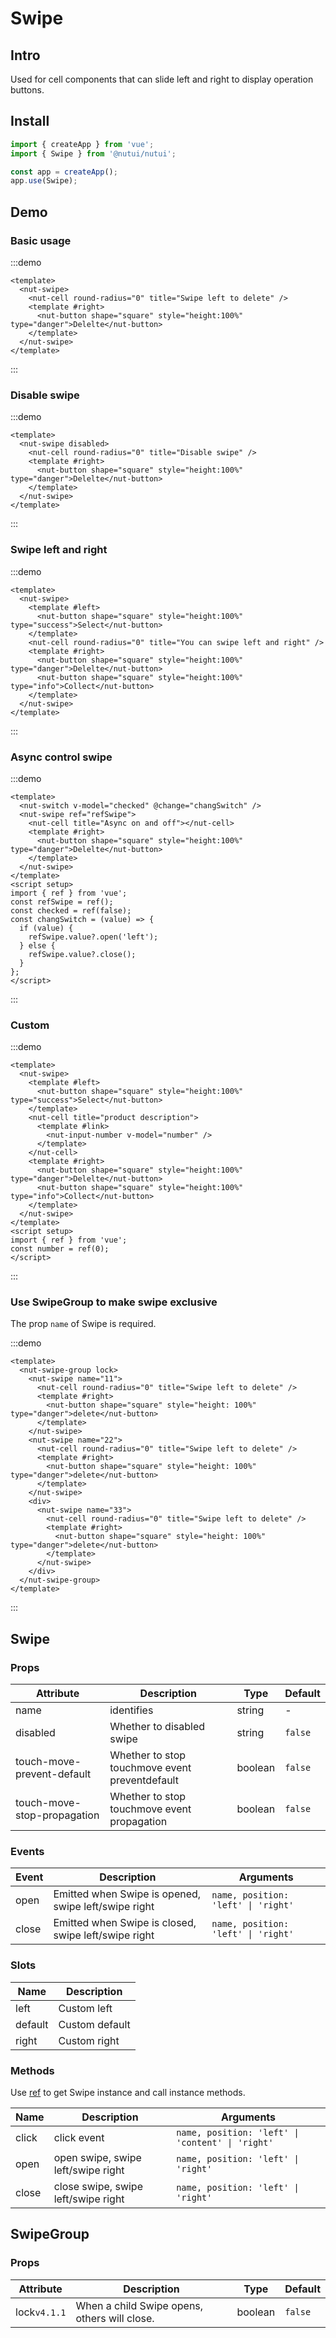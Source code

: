# Swipe

## Intro

Used for cell components that can slide left and right to display operation buttons.

## Install

```js
import { createApp } from 'vue';
import { Swipe } from '@nutui/nutui';

const app = createApp();
app.use(Swipe);
```

## Demo

### Basic usage

:::demo

```vue
<template>
  <nut-swipe>
    <nut-cell round-radius="0" title="Swipe left to delete" />
    <template #right>
      <nut-button shape="square" style="height:100%" type="danger">Delelte</nut-button>
    </template>
  </nut-swipe>
</template>
```

:::

### Disable swipe

:::demo

```vue
<template>
  <nut-swipe disabled>
    <nut-cell round-radius="0" title="Disable swipe" />
    <template #right>
      <nut-button shape="square" style="height:100%" type="danger">Delelte</nut-button>
    </template>
  </nut-swipe>
</template>
```

:::

### Swipe left and right

:::demo

```vue
<template>
  <nut-swipe>
    <template #left>
      <nut-button shape="square" style="height:100%" type="success">Select</nut-button>
    </template>
    <nut-cell round-radius="0" title="You can swipe left and right" />
    <template #right>
      <nut-button shape="square" style="height:100%" type="danger">Delelte</nut-button>
      <nut-button shape="square" style="height:100%" type="info">Collect</nut-button>
    </template>
  </nut-swipe>
</template>
```

:::

### Async control swipe

:::demo

```vue
<template>
  <nut-switch v-model="checked" @change="changSwitch" />
  <nut-swipe ref="refSwipe">
    <nut-cell title="Async on and off"></nut-cell>
    <template #right>
      <nut-button shape="square" style="height:100%" type="danger">Delelte</nut-button>
    </template>
  </nut-swipe>
</template>
<script setup>
import { ref } from 'vue';
const refSwipe = ref();
const checked = ref(false);
const changSwitch = (value) => {
  if (value) {
    refSwipe.value?.open('left');
  } else {
    refSwipe.value?.close();
  }
};
</script>
```

:::

### Custom

:::demo

```vue
<template>
  <nut-swipe>
    <template #left>
      <nut-button shape="square" style="height:100%" type="success">Select</nut-button>
    </template>
    <nut-cell title="product description">
      <template #link>
        <nut-input-number v-model="number" />
      </template>
    </nut-cell>
    <template #right>
      <nut-button shape="square" style="height:100%" type="danger">Delelte</nut-button>
      <nut-button shape="square" style="height:100%" type="info">Collect</nut-button>
    </template>
  </nut-swipe>
</template>
<script setup>
import { ref } from 'vue';
const number = ref(0);
</script>
```

:::

### Use SwipeGroup to make swipe exclusive

The prop `name` of Swipe is required.

:::demo

```vue
<template>
  <nut-swipe-group lock>
    <nut-swipe name="11">
      <nut-cell round-radius="0" title="Swipe left to delete" />
      <template #right>
        <nut-button shape="square" style="height: 100%" type="danger">delete</nut-button>
      </template>
    </nut-swipe>
    <nut-swipe name="22">
      <nut-cell round-radius="0" title="Swipe left to delete" />
      <template #right>
        <nut-button shape="square" style="height: 100%" type="danger">delete</nut-button>
      </template>
    </nut-swipe>
    <div>
      <nut-swipe name="33">
        <nut-cell round-radius="0" title="Swipe left to delete" />
        <template #right>
          <nut-button shape="square" style="height: 100%" type="danger">delete</nut-button>
        </template>
      </nut-swipe>
    </div>
  </nut-swipe-group>
</template>
```

:::

## Swipe

### Props

| Attribute | Description | Type | Default |
|  ---  |  ---  |  ---  |  ---  |
| name | identifies | string | - |
| disabled | Whether to disabled swipe | string | `false` |
| touch-move-prevent-default | Whether to stop touchmove event preventdefault | boolean | `false` |
| touch-move-stop-propagation | Whether to stop touchmove event propagation | boolean | `false` |

### Events

| Event | Description | Arguments |
|  ---  |  ---  |  ---  |
| open | Emitted when Swipe is opened, swipe left/swipe right | `name, position: 'left' \| 'right' ` |
| close | Emitted when Swipe is closed, swipe left/swipe right | `name, position: 'left' \| 'right' ` |

### Slots

| Name | Description |
|  ---  |  ---  |
| left | Custom left |
| default | Custom default |
| right | Custom right |

### Methods

Use [ref](https://vuejs.org/guide/essentials/template-refs.html) to get Swipe instance and call instance methods.

| Name | Description | Arguments |
|  ---  |  ---  |  ---  |
| click | click event | `name, position: 'left' \| 'content' \| 'right'` |
| open | open swipe, swipe left/swipe right | `name, position: 'left' \| 'right' ` |
| close | close swipe, swipe left/swipe right | `name, position: 'left' \| 'right' ` |

## SwipeGroup

### Props

| Attribute | Description | Type | Default |
|  ---  |  ---  |  ---  |  ---  |
| lock`v4.1.1` | When a child Swipe opens, others will close. | boolean | `false` |
